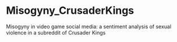 # Misogyny_CrusaderKings
Misogyny in video game social media: a sentiment analysis of sexual violence in a subreddit of Crusader Kings
